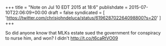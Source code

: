 +++
title = "Note on Jul 10 EDT 2015 at 18:6"
publishdate = 2015-07-10T22:06:09+00:00
draft = false
syndicated = [ 'https://twitter.com/chrisjohndeluca/status/619628702264098800?s=20' ]
+++

So did anyone know that MLKs estate sued the government for conspiracy to nurse him, and won? I didn't http://t.co/t6caRtVO09
